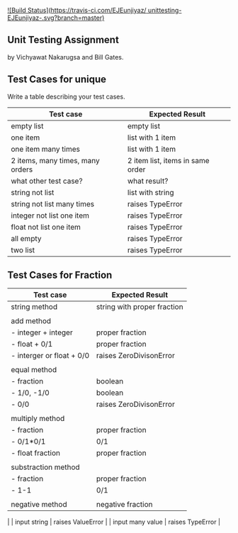 [![Build Status](https://travis-ci.com/EJEunjiyaz/ unittesting-EJEunjiyaz-.svg?branch=master)](https://travis-ci.com/EJEunjiyaz/unittesting-EJEunjiyaz)

## Unit Testing Assignment

by Vichyawat Nakarugsa and Bill Gates.


## Test Cases for unique

Write a table describing your test cases.

| Test case              |  Expected Result    |
|------------------------|---------------------|
| empty list             |  empty list         |
| one item               |  list with 1 item   |
| one item many times    |  list with 1 item   |
| 2 items, many times, many orders | 2 item list, items in same order  |
| what other test case?  |  what result?       |
| string not list        |  list with string   |
| string not list many times | raises TypeError |
| integer not list one item | raises TypeError |
| float not list one item | raises TypeError   |
| all empty              | raises TypeError    |
| two list               | raises TypeError    |


## Test Cases for Fraction

| Test case              |  Expected Result    |
|------------------------|---------------------|
| string method          | string with proper fraction |
|                        |                     |
| add method             |                     |
| - integer + integer    | proper fraction     |
| - float + 0/1          | proper fraction     |
| - interger or float + 0/0 | raises ZeroDivisonError |
|                        |                     |
| equal method           |                     |
| - fraction             | boolean             |
| - 1/0, -1/0            | boolean             |
| - 0/0                  | raises ZeroDivisonError |
|                        |                     |
| multiply method        |                     |
| - fraction             | proper fraction     |
| - 0/1*0/1              | 0/1                 |
| - float fraction       | proper fraction     |
|                        |                     |
| substraction method    |                     |
| - fraction             | proper fraction     |
| - 1-1                  | 0/1                 |
|                        |                     |
| negative method        | negative fraction   |
|
| input string           | raises ValueError   |
| input many value       | raises TypeError    |
